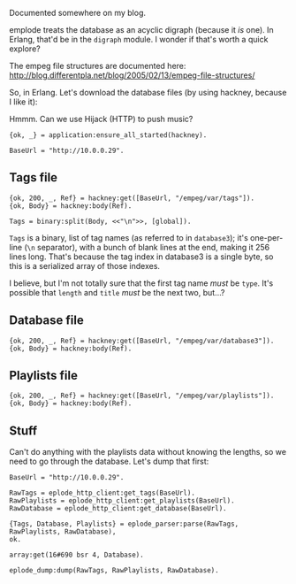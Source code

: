 Documented somewhere on my blog.

emplode treats the database as an acyclic digraph (because it _is_ one). In
Erlang, that'd be in the `digraph` module. I wonder if that's worth a quick
explore?

The empeg file structures are documented here:
http://blog.differentpla.net/blog/2005/02/13/empeg-file-structures/

So, in Erlang. Let's download the database files (by using hackney, because I
like it):

Hmmm. Can we use Hijack (HTTP) to push music?

    {ok, _} = application:ensure_all_started(hackney).

    BaseUrl = "http://10.0.0.29".

## Tags file

    {ok, 200, _, Ref} = hackney:get([BaseUrl, "/empeg/var/tags"]).
    {ok, Body} = hackney:body(Ref).

    Tags = binary:split(Body, <<"\n">>, [global]).

`Tags` is a binary, list of tag names (as referred to in `database3`); it's
one-per-line (`\n` separator), with a bunch of blank lines at the end, making
it 256 lines long. That's because the tag index in database3 is a single byte,
so this is a serialized array of those indexes.

I believe, but I'm not totally sure that the first tag name _must_ be `type`.
It's possible that `length` and `title` _must_ be the next two, but...?

## Database file

    {ok, 200, _, Ref} = hackney:get([BaseUrl, "/empeg/var/database3"]).
    {ok, Body} = hackney:body(Ref).

## Playlists file

    {ok, 200, _, Ref} = hackney:get([BaseUrl, "/empeg/var/playlists"]).
    {ok, Body} = hackney:body(Ref).

## Stuff

Can't do anything with the playlists data without knowing the lengths, so we
need to go through the database. Let's dump that first:

    BaseUrl = "http://10.0.0.29".

    RawTags = eplode_http_client:get_tags(BaseUrl).
    RawPlaylists = eplode_http_client:get_playlists(BaseUrl).
    RawDatabase = eplode_http_client:get_database(BaseUrl).

    {Tags, Database, Playlists} = eplode_parser:parse(RawTags, RawPlaylists, RawDatabase),
    ok.

    array:get(16#690 bsr 4, Database).

    eplode_dump:dump(RawTags, RawPlaylists, RawDatabase).

